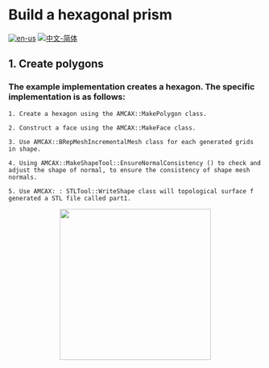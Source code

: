 # Build a hexagonal prism

[![en-us](https://img.shields.io/badge/en-us-yellow.svg)](./README.md) [![中文-简体](https://img.shields.io/badge/%E4%B8%AD%E6%96%87-%E7%AE%80%E4%BD%93-red.svg)](./README.zh_cn.md)

## 1. Create polygons

### The example implementation creates a hexagon. The specific implementation is as follows:
	1. Create a hexagon using the AMCAX::MakePolygon class.

	2. Construct a face using the AMCAX::MakeFace class.

	3. Use AMCAX::BRepMeshIncrementalMesh class for each generated grids in shape.

	4. Using AMCAX::MakeShapeTool::EnsureNormalConsistency () to check and adjust the shape of normal, to ensure the consistency of shape mesh normals.

	5. Use AMCAX: : STLTool::WriteShape class will topological surface f generated a STL file called part1.

<div align = center><img src="https://img2.imgtp.com/2024/05/10/lOAjyIY0.png" width="300" height="300">